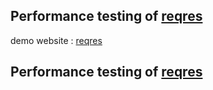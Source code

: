 ## Performance testing of [reqres](https://reqres.in/)

demo website : [reqres](https://reqres.in/)

## Performance testing of [reqres](https://reqres.in/)


